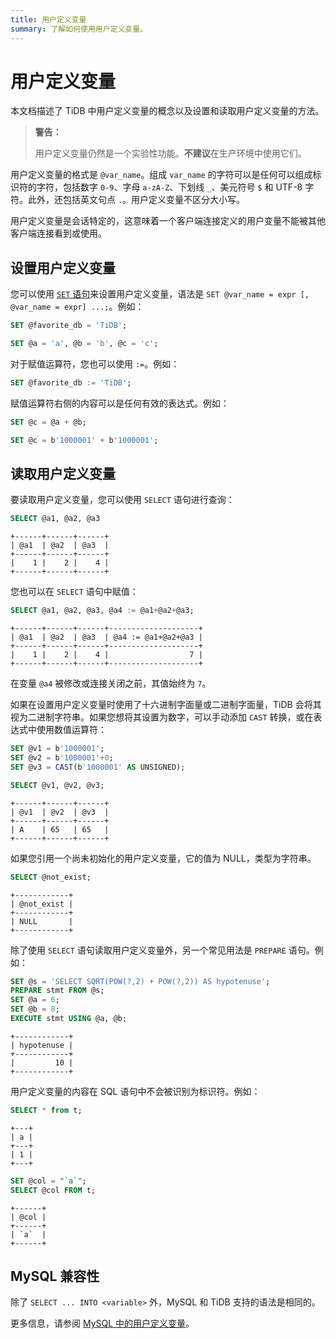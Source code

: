 ```yaml
---
title: 用户定义变量
summary: 了解如何使用用户定义变量。
---
```


# 用户定义变量

本文档描述了 TiDB 中用户定义变量的概念以及设置和读取用户定义变量的方法。

> **警告：**
>
> 用户定义变量仍然是一个实验性功能。**不建议**在生产环境中使用它们。

用户定义变量的格式是 `@var_name`。组成 `var_name` 的字符可以是任何可以组成标识符的字符，包括数字 `0-9`、字母 `a-zA-Z`、下划线 `_`、美元符号 `$` 和 UTF-8 字符。此外，还包括英文句点 `.`。用户定义变量不区分大小写。

用户定义变量是会话特定的，这意味着一个客户端连接定义的用户变量不能被其他客户端连接看到或使用。

## 设置用户定义变量

您可以使用 [`SET` 语句](/sql-statements/sql-statement-set-variable.md)来设置用户定义变量，语法是 `SET @var_name = expr [, @var_name = expr] ...;`。例如：

```sql
SET @favorite_db = 'TiDB';
```

```sql
SET @a = 'a', @b = 'b', @c = 'c';
```

对于赋值运算符，您也可以使用 `:=`。例如：

```sql
SET @favorite_db := 'TiDB';
```

赋值运算符右侧的内容可以是任何有效的表达式。例如：

```sql
SET @c = @a + @b;
```

```sql
SET @c = b'1000001' + b'1000001';
```

## 读取用户定义变量

要读取用户定义变量，您可以使用 `SELECT` 语句进行查询：

```sql
SELECT @a1, @a2, @a3
```

```
+------+------+------+
| @a1  | @a2  | @a3  |
+------+------+------+
|    1 |    2 |    4 |
+------+------+------+
```

您也可以在 `SELECT` 语句中赋值：

```sql
SELECT @a1, @a2, @a3, @a4 := @a1+@a2+@a3;
```

```
+------+------+------+--------------------+
| @a1  | @a2  | @a3  | @a4 := @a1+@a2+@a3 |
+------+------+------+--------------------+
|    1 |    2 |    4 |                  7 |
+------+------+------+--------------------+
```

在变量 `@a4` 被修改或连接关闭之前，其值始终为 `7`。

如果在设置用户定义变量时使用了十六进制字面量或二进制字面量，TiDB 会将其视为二进制字符串。如果您想将其设置为数字，可以手动添加 `CAST` 转换，或在表达式中使用数值运算符：

```sql
SET @v1 = b'1000001';
SET @v2 = b'1000001'+0;
SET @v3 = CAST(b'1000001' AS UNSIGNED);
```

```sql
SELECT @v1, @v2, @v3;
```

```
+------+------+------+
| @v1  | @v2  | @v3  |
+------+------+------+
| A    | 65   | 65   |
+------+------+------+
```

如果您引用一个尚未初始化的用户定义变量，它的值为 NULL，类型为字符串。

```sql
SELECT @not_exist;
```

```
+------------+
| @not_exist |
+------------+
| NULL       |
+------------+
```

除了使用 `SELECT` 语句读取用户定义变量外，另一个常见用法是 `PREPARE` 语句。例如：

```sql
SET @s = 'SELECT SQRT(POW(?,2) + POW(?,2)) AS hypotenuse';
PREPARE stmt FROM @s;
SET @a = 6;
SET @b = 8;
EXECUTE stmt USING @a, @b;
```

```
+------------+
| hypotenuse |
+------------+
|         10 |
+------------+
```

用户定义变量的内容在 SQL 语句中不会被识别为标识符。例如：

```sql
SELECT * from t;
```

```
+---+
| a |
+---+
| 1 |
+---+
```

```sql
SET @col = "`a`";
SELECT @col FROM t;
```

```
+------+
| @col |
+------+
| `a`  |
+------+
```

## MySQL 兼容性

除了 `SELECT ... INTO <variable>` 外，MySQL 和 TiDB 支持的语法是相同的。

更多信息，请参阅 [MySQL 中的用户定义变量](https://dev.mysql.com/doc/refman/8.0/en/user-variables.html)。
